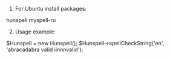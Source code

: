 1. For Ubuntu install packages:

hunspell
myspell-ru

2. Usage example:

$Hunspell = new Hunspell();
$Hunspell->spellCheckString('en', 'abracadabra valid iinnnvalid');
